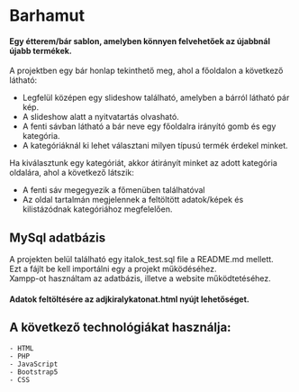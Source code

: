 # Barhamut

#### Egy étterem/bár sablon, amelyben könnyen felvehetőek az újabbnál újabb termékek.

A projektben egy bár honlap tekinthető meg, ahol a főoldalon a következő látható:
- Legfelül középen egy slideshow található, amelyben a bárról látható pár kép.
- A slideshow alatt a nyitvatartás olvasható.
- A fenti sávban látható a bár neve egy főoldalra irányító gomb és egy kategória.
- A kategóriáknál ki lehet választani milyen típusú termék érdekel minket.

Ha kiválasztunk egy kategóriát, akkor átirányít minket az adott kategória oldalára, ahol a következő látszik:
 - A fenti sáv megegyezik a főmenüben találhatóval
 - Az oldal tartalmán megjelennek a feltöltött adatok/képek és kilistázódnak kategóriához megfelelően.

## MySql adatbázis
A projekten belül található egy italok_test.sql file a README.md mellett.  
Ezt a fájlt be kell importálni egy a projekt működéséhez.  
Xampp-ot használtam az adatbázis, illetve a website működtetéséhez.

#### Adatok feltöltésére az adjkiralykatonat.html nyújt lehetőséget.
     
## A következő technológiákat használja:
    - HTML
    - PHP
    - JavaScript
    - Bootstrap5
    - CSS
